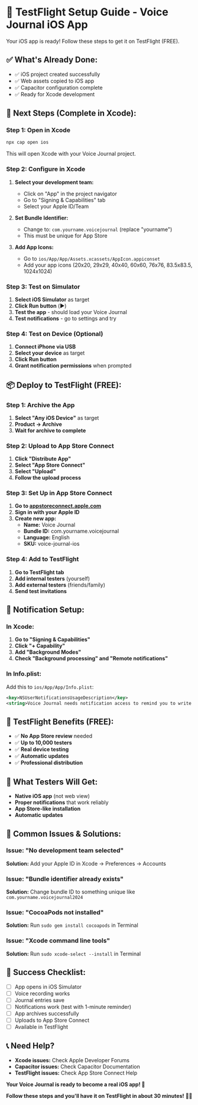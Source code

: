 # 📱 TestFlight Setup Guide - Voice Journal iOS App

Your iOS app is ready! Follow these steps to get it on TestFlight (FREE).

## ✅ What's Already Done:
- ✅ iOS project created successfully
- ✅ Web assets copied to iOS app
- ✅ Capacitor configuration complete
- ✅ Ready for Xcode development

## 🚀 Next Steps (Complete in Xcode):

### Step 1: Open in Xcode
```bash
npx cap open ios
```
This will open Xcode with your Voice Journal project.

### Step 2: Configure in Xcode
1. **Select your development team:**
   - Click on "App" in the project navigator
   - Go to "Signing & Capabilities" tab
   - Select your Apple ID/Team

2. **Set Bundle Identifier:**
   - Change to: `com.yourname.voicejournal` (replace "yourname")
   - This must be unique for App Store

3. **Add App Icons:**
   - Go to `ios/App/App/Assets.xcassets/AppIcon.appiconset`
   - Add your app icons (20x20, 29x29, 40x40, 60x60, 76x76, 83.5x83.5, 1024x1024)

### Step 3: Test on Simulator
1. **Select iOS Simulator** as target
2. **Click Run button** (▶️)
3. **Test the app** - should load your Voice Journal
4. **Test notifications** - go to settings and try

### Step 4: Test on Device (Optional)
1. **Connect iPhone via USB**
2. **Select your device** as target
3. **Click Run button**
4. **Grant notification permissions** when prompted

## 📦 Deploy to TestFlight (FREE):

### Step 1: Archive the App
1. **Select "Any iOS Device"** as target
2. **Product → Archive**
3. **Wait for archive to complete**

### Step 2: Upload to App Store Connect
1. **Click "Distribute App"**
2. **Select "App Store Connect"**
3. **Select "Upload"**
4. **Follow the upload process**

### Step 3: Set Up in App Store Connect
1. **Go to [appstoreconnect.apple.com](https://appstoreconnect.apple.com)**
2. **Sign in with your Apple ID**
3. **Create new app:**
   - **Name:** Voice Journal
   - **Bundle ID:** com.yourname.voicejournal
   - **Language:** English
   - **SKU:** voice-journal-ios

### Step 4: Add to TestFlight
1. **Go to TestFlight tab**
2. **Add internal testers** (yourself)
3. **Add external testers** (friends/family)
4. **Send test invitations**

## 🔔 Notification Setup:

### In Xcode:
1. **Go to "Signing & Capabilities"**
2. **Click "+ Capability"**
3. **Add "Background Modes"**
4. **Check "Background processing" and "Remote notifications"**

### In Info.plist:
Add this to `ios/App/App/Info.plist`:
```xml
<key>NSUserNotificationsUsageDescription</key>
<string>Voice Journal needs notification access to remind you to write daily entries.</string>
```

## 🎯 TestFlight Benefits (FREE):
- ✅ **No App Store review** needed
- ✅ **Up to 10,000 testers**
- ✅ **Real device testing**
- ✅ **Automatic updates**
- ✅ **Professional distribution**

## 📱 What Testers Will Get:
- **Native iOS app** (not web view)
- **Proper notifications** that work reliably
- **App Store-like installation**
- **Automatic updates**

## 🚨 Common Issues & Solutions:

### Issue: "No development team selected"
**Solution:** Add your Apple ID in Xcode → Preferences → Accounts

### Issue: "Bundle identifier already exists"
**Solution:** Change bundle ID to something unique like `com.yourname.voicejournal2024`

### Issue: "CocoaPods not installed"
**Solution:** Run `sudo gem install cocoapods` in Terminal

### Issue: "Xcode command line tools"
**Solution:** Run `sudo xcode-select --install` in Terminal

## 🎉 Success Checklist:
- [ ] App opens in iOS Simulator
- [ ] Voice recording works
- [ ] Journal entries save
- [ ] Notifications work (test with 1-minute reminder)
- [ ] App archives successfully
- [ ] Uploads to App Store Connect
- [ ] Available in TestFlight

## 📞 Need Help?
- **Xcode issues:** Check Apple Developer Forums
- **Capacitor issues:** Check Capacitor Documentation
- **TestFlight issues:** Check App Store Connect Help

**Your Voice Journal is ready to become a real iOS app! 🚀**

**Follow these steps and you'll have it on TestFlight in about 30 minutes!** 📱✨
